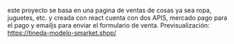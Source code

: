 este proyecto se basa en una pagina de ventas de cosas ya sea ropa, juguetes, etc. y creada con react
cuenta con dos APIS, mercado pago para el pago y emailjs para enviar el formulario de venta.
Previsualización: https://tineda-modelo-smarket.shop/
